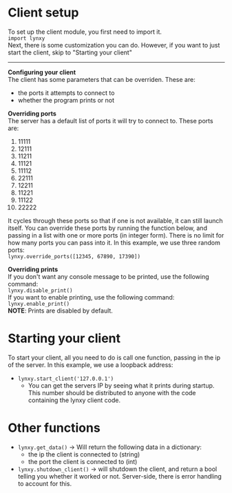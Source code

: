 # Client setup
To set up the client module, you first need to import it. <br>
`import lynxy` <br>
Next, there is some customization you can do. However, if you want to just start the client, skip to "Starting your client"

***
**Configuring your client** <br>
The client has some parameters that can be overriden. These are:
- the ports it attempts to connect to
- whether the program prints or not


**Overriding ports** <br>
The server has a default list of ports it will try to connect to. These ports are:
1.  11111 
2.  12111 
3.  11211 
4.  11121 
5.  11112 
6.  22111 
7.  12211 
8.  11221 
9.  11122 
10. 22222 

It cycles through these ports so that if one is not available, it can still launch itself. You can override these ports by running the function below, and passing in a list with one or more ports (in integer form). There is no limit for how many ports you can pass into it. In this example, we use three random ports: <br>
`lynxy.override_ports([12345, 67890, 17390])`


**Overriding prints** <br>
If you don't want any console message to be printed, use the following command: <br>
`lynxy.disable_print()` <br>
If you want to enable printing, use the following command: <br>
`lynxy.enable_print()` <br>
**NOTE**: Prints are disabled by default.




# Starting your client
To start your client, all you need to do is call one function, passing in the ip of the server. In this example, we use a loopback address: <br>
- `lynxy.start_client('127.0.0.1')`
    - You can get the servers IP by seeing what it prints during startup. This number should be distributed to anyone with the code containing the lynxy client code.
 


# Other functions
- `lynxy.get_data()` -> Will return the following data in a dictionary:
  - the ip the client is connected to (string)
  - the port the client is connected to (int)
- `lynxy.shutdown_client()` -> will shutdown the client, and return a bool telling you whether it worked or not. Server-side, there is error handling to account for this.